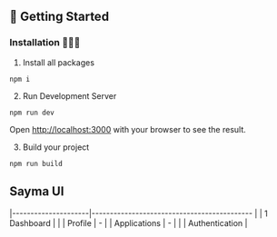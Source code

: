 

##  🚀 Getting Started 

### Installation 👨🏻‍💻

1. Install all packages

```
npm i
```

2. Run Development Server

```
npm run dev
```
Open [http://localhost:3000](http://localhost:3000) with your browser to see the result.


3. Build your project

```
npm run build
```

## Sayma UI 


|---------------------|-------------------------------------------- |
| 1 Dashboard      |                            |
| Profile      | -                                           |
| Applications | -                                     |
| 
| Authentication |



